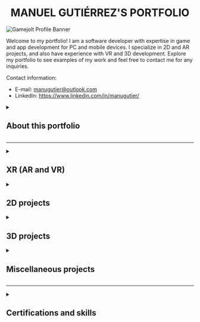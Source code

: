 <!--
**GutierManu/GutierManu** is a ✨ _special_ ✨ repository because its `README.md` (this file) appears on your GitHub profile.

Here are some ideas to get you started:

- 🔭 I’m currently working on ...
- 🌱 I’m currently learning ...
- 👯 I’m looking to collaborate on ...
- 🤔 I’m looking for help with ...
- 💬 Ask me about ...
- 📫 How to reach me: ...
- 😄 Pronouns: ...
- ⚡ Fun fact: ...
-->

<h1 align="center">MANUEL GUTIÉRREZ'S PORTFOLIO</h1>

![Gamejolt Profile Banner](https://user-images.githubusercontent.com/89094000/224618817-b6034161-aafe-46d4-bd9b-26e75057c7da.png)

<p> Welcome to my portfolio! I am a software developer with expertise in game and app development for PC and mobile devices. I specialize in 2D and AR projects, and also have experience with VR and 3D development. Explore my portfolio to see examples of my work and feel free to contact me for any inquiries.</p>

Contact information:

- E-mail: manugutier@outlook.com
- LinkedIn: https://www.linkedin.com/in/manugutier/
</p>

<details>
<summary><h2>About this portfolio</h2></summary>

My portfolio is organized into four categories: XR (AR/VR), 2D, 3D and miscellaneous projects. Each game/app is labeled with one of three statuses:

- Published: The game/app has been published on a determined platform or delivered directly to the client.
- Prototype: The project has some functionality that can be used in future projects or was created for learning purposes.
- Work in progress: The project is currently being developed and is planned for release in the future. </p>

In addition to the project status, each entry will specify the game engine used for its development, whether it was a collaborative or independent effort, my role/contribution, and the period for its release.

You may click/tap on the project's images to be redirected to a demo.
</details>

--------------------------

<details>
<summary><h2>XR (AR and VR)</h2></summary>
<h2 align="center">Honduras Ancestral </h2>
    
[![Watch the video](https://user-images.githubusercontent.com/89094000/224602828-5880e883-e5a8-4d52-a280-630366620999.png)](https://www.linkedin.com/feed/update/urn:li:activity:7040070646256521216/)

<p>"Honduras Ancestral" is an Augmented Reality app created in a collaborative effort with Realidad Virtual Honduras and comissioned by CANATURH. The app allows users to explore the history and culture of Honduras in a unique and exciting way.

The app focuses on two historical tourist sites in Honduras: the Ruins of Copan and the Fortress of San Fernando de Omoa. By using image markers at these sites, users can bring to life historical characters and monuments from the culture of these places and capture unique memories through photos and videos.
    
The goal of Honduras Ancestral is to inspire users to deepen their knowledge and appreciation for the cultural heritage of Honduras and Central America.

- Landing page: https://www.hondurasancestral.com/
- Play Store: https://play.google.com/store/apps/details?id=com.VRHonduras.HondurasAncestral
- App Store: https://apps.apple.com/hn/app/honduras-ancestral/id1669387406
</p>

    Status: Published
    Engine: Unity
    Project type: collaborative
    Contribution: AR functionality, UI functionality, AR interaction prototyping, Programming
    Period: February 2023
    
<h2 align="center">CABEI Rollercoaster</h2>

[![Watch the video](https://user-images.githubusercontent.com/89094000/198506478-06c4411a-fa19-4091-aeb7-22f3573a5549.png)](https://www.linkedin.com/posts/realidad-virtual-honduras_proyecto-bcie-vr-activity-6986455961334902785-_EOO?utm_source=share&utm_medium=member_desktop)

<p>A VR experience created in collaboration with Realidad Virtual Honduras for the CABEI (Central American Bank for Economic Integration) -or BCIE (Banco Centroamericano de Integración Económica) in Spanish-. The experience features a rollercoaster with 6 stations, each representing a diorama of the projects done by the CABEI in each of the Central American countries, including relevant data on these projects.

This project was developed as an advergame to be featured in events hosted by the CABEI
</p>

    Status: Published
    Engine: Unity
    Project type: collaborative    
    Contribution: Blocking/blockout, Physics logic and programming, Scene/level design
    Period: September 2022

<h2 align="center">AR Portal</h2>

[![Watch the video](https://img.youtube.com/vi/CleX8_8_PDM/maxresdefault.jpg)](https://youtu.be/CleX8_8_PDM)

<p>A project created for learning purposes. The app uses the camera to detect flat surfaces in the real world. Once these flat surfaces are detected, the user can instantiate a portal with 3 different environments available (for this project, house areas are featured).

The portal works both ways, the user is able to enter the digital environment by the front or the back side, and equally exit by any of these sides. The user is also able to exit (destroy) the environment by tapping on the pertinent button, allowing them to place the AR Portal in different position.

As an addition, Unity's localization tool has been used to add language support in English, Spanish and French.
</p>

    Status: Prototype
    Engine: Unity
    Project type: independent
    Contribution: Programming, Shaders, Design, UI, Translation
    Period: August 2022
</details>
    
<details>
<summary><h2>2D projects</h2></summary></h2>

<h2 align="center">Character Customization</h2>

[![Watch the video](https://img.youtube.com/vi/uaw7ap6sOME/maxresdefault.jpg)](https://youtu.be/uaw7ap6sOME)
    
<p>This is a prototype for a character customization screen. The whole functionality can be reused and adapted to different 2D projects where characters or objects may require customization.

This prototype went through two versions: the first one handled the customization by creating sprites from textures at runtime (through code) and PlayerPrefs was used for saving progress. The second version, which is way more optimal, handles customization and progress through scriptable objects; a complete refactor on the customization system was performed for this to be possible, making it easier to keep adding more customizable assets in this or a different 2D project.

The prototype also uses the system's date and time to handle a day/night cycle, changing the ambient's color depending on the time of the day. Additionally, a shop and inventory system was created.

This project also showcases the use of a dynamic scroll view to generate buttons that represent different customization options based on player choices. This functionality enables players to navigate seamlessly through available customization options, improving the overall user experience. By dynamically generating buttons that correspond to specific customizable features, this scroll view feature is an excellent example of how to enhance a game's usability by implementing practical and effective user interface design.

While there is still room for improvement, such as enhancing the visuals of the UI, the potential for this feature is exciting, and further development will only enhance its possibilities.
</p>
    
    Status: Prototype
    Engine: Unity
    Project type: independent
    Contribution: all
    Period: March 2023

<h2 align="center">Owl Party (WIP name)</h2>

[![Watch the video](https://img.youtube.com/vi/OS6xDnV0QVA/maxresdefault.jpg)](https://youtu.be/OS6xDnV0QVA)

<p>This exciting game is set to be launched on both PC and consoles, offering players a range of gameplay options. With both a campaign mode and a versus mode, players will be able to choose their preferred style of play. In the versus mode, the aim is to make opponents fall off the stage, providing a thrilling challenge for players. To ensure a unique experience for each player, there will be a range of customization options available for characters, as demonstrated in the accompanying visuals. Whether playing alone or with friends, this game is sure to provide hours of entertainment for gamers of all levels.</p>

[![Watch the video](https://img.youtube.com/vi/G3LQ4F9yeL0/maxresdefault.jpg)](https://youtu.be/G3LQ4F9yeL0)

    Status: Work in progress
    Engine: Unity
    Project type: independent
    Contribution: all
    Period: Hiatus

<h2 align="center">Internet Guardians</h2>

[![Banner_Thumbnail](https://user-images.githubusercontent.com/89094000/198503898-d2ba4be1-6c76-4974-a6b6-f3bb8ee56d65.png)](https://gutier.itch.io/internet-guardians)

<p>Take on the role of a solo guardian or team up with a friend to protect the Internet from malicious bugs in this exciting shoot 'em up game! As you navigate through cyberspace, your mission is to debug the Internet and recover lost files, earning points and Internet medals along the way.

Created for the #OperaGXGameJam held in Game Jolt, this game was designed around the theme "UFOs and the Internet" and developed within a two-week time frame. To ensure a fully immersive experience, all game assets were created by myself.

- Play it on itch.io: https://gutier.itch.io/internet-guardians
- Play it on Game Jolt: https://gamejolt.com/games/internetguardians/637967
</p>

    Status: Published
    Engine: GameMaker Studio 2
    Project type: independent
    Contribution: all
    Period: August 2021

<h2 align="center">2D Strategy Prototype</h2>

[![Watch the video](https://img.youtube.com/vi/KqAdgOjmlNc/maxresdefault.jpg)](https://youtu.be/KqAdgOjmlNc)

<p>This project is a prototype of a local multiplayer, turn-based strategy game. It was developed in conjunction with the "The Ultimate Guide to making a 2D strategy game in Unity" course on Udemy, led by Blackthornprod. Notable features of the project include a barracks system, unit and stat tracking (with unique stats for each class), turn-based combat mechanics, carefully crafted animations, immersive sound effects, and detailed illustrations. These features work together to create an engaging and interactive gameplay experience for players.</p>

    Status: Prototype
    Engine: Unity
    Project type: independent
    Contribution: all
    Period: February 2021

<h2 align="center">Introdos D</h2>

[![Watch the video](https://img.youtube.com/vi/FHEM14KuGVg/maxresdefault.jpg)](https://youtu.be/FHEM14KuGVg)

<p>This prototype was created as part of my game development journey and was made in conjunction with the course "Introduction to Unity for 2D Videogames" by Juan Diego Vázquez Moreno on Domestika. The project implements both Platformer and 2D Hack and Slash mechanics, providing an opportunity for me to learn the fundamental principles of game development through practical experience. This prototype represents an important milestone in my game development journey and has provided me with a solid foundation to build upon.</p>

    Status: Prototype
    Engine: Unity
    Project type: independent
    Contribution: Programming, Design, Animations
    Period: July 2020

</details>

<details>
<summary><h2>3D projects</h2></summary></h2>

<h2 align="center">Unity Junior Programmer Pathway Prototypes</h2>

[![unity-junior-programmer](https://user-images.githubusercontent.com/89094000/198504459-3e206eed-8f33-4704-a7c0-12c6902d9fa5.png)](https://learn.unity.com/pathway/junior-programmer)

<p>These projects were developed for the purpose of learning and understanding key concepts and topics in game development. While the design and mechanics may be simple, they serve as practical examples of the principles learned throughout the course of study. By implementing the concepts learned in a practical way, these projects provide valuable hands-on experience and help solidify understanding of the topics covered. Through experimentation, iteration, and the application of theoretical knowledge, these projects serve as stepping stones towards more complex and polished games in the future.

- Unity profile (with prototypes): https://learn.unity.com/u/manugutier
- Certified badge: https://www.credly.com/badges/e29487e5-bd85-4305-8ca0-d99342828614/public_url
</p>

    Status: Prototype
    Engine: Unity
    Project type: independent
    Contribution: Programming, Design
    Period: November 2021

</details>

<details>
<summary><h2>Miscellaneous projects</h2></summary></h2>

<h2 align="center">Boo — Dating. Friends. Chat.</h2>

![Boo — Dating. Friends. Chat.](https://user-images.githubusercontent.com/89094000/224623479-2cd5aa5f-5767-4362-a0ee-dd61689ce931.jpeg)

<p>Boo is a mobile app that uses the Myers-Briggs Type Indicator (MBTI) and other psychology elements to match its users around the world.

In the development of the app, my role was as a Translator and Proofreader. Specifically, I was responsible for translating and proofreading the English content into Spanish and French, ensuring that each string was accurately localized to meet the standards of the target language. In total, I contributed 21,035 translated words and 22,353 words in the target languages.

- Website: https://boo.world/
- Play Store: https://play.google.com/store/apps/details?id=enterprises.dating.boo&hl=en&gl=US
- App Store: https://apps.apple.com/us/app/boo-dating-friends-chat/id1498407272
</p>

    Status: Published
    Engine: Crowdin
    Project type: collaborative
    Contribution: Translation
    Period: October 2021

</details>

--------------------------

<details>
<summary><h2>Certifications and skills</h2></summary></h2>

Certifications related to software and game development (sorted by issued date):
- [Advanced RPG Game Design with Unity](https://www.domestika.org/en/certificates/6f981ad72269690a1c56f7ba732179dd.pdf) - Juan Diego Vázquez Moreno at Domestika
- [Salesforce Platform App Builder](https://trailhead.salesforce.com/en/credentials/certification-detail-print/?searchString=NaXIgsLnW4H+rr2y23Mcm25BlqlnBRZFpNZOZFSl9eZc9ydpkrBfP0TkJag1lEih) - Salesforce
- [Unity Junior Programmer](https://www.credly.com/badges/e29487e5-bd85-4305-8ca0-d99342828614/public_url) - Unity Learn
- [The Ultimate Guide to making a 2D strategy game in Unity](https://www.udemy.com/certificate/UC-04a2331b-308f-41ca-adec-328ebff7d179/) - Blackthornprod at Udemy
- [Practical Unity: 2D Platform game](https://www.linkedin.com/learning/certificates/f8e62526bd5c15cb0433dc30517d1112f50ca6116be1a717f51ef9a3321ef6ac?trk=backfilled_certificate&lipi=urn%3Ali%3Apage%3Ad_flagship3_profile_view_base_certifications_details%3BQ9Lim9EcSSqaQbvz%2F5GGqA%3D%3D) - LinkedIn
- [Introduction to Unity for 2D Video Games](https://www.domestika.org/en/certificates/c59950c75f857e4993c5afb7eb94b6fb) - Juan Diego Vázquez Moreno at Domestika
- Introduction to Game Design - Miríadax

Miscellaneous certifications:
- Basic Astronomy - ASTRO
- Digital Marketing Basics - IAB Spain

Languages:
- Spanish (native)
- English (C1)
- French (B2)
</details>
